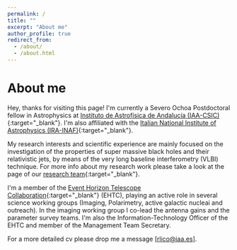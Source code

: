 ```yaml
---
permalink: /
title: ""
excerpt: "About me"
author_profile: true
redirect_from: 
  - /about/
  - /about.html
---
```


<!---
![text](files/M87_pol.jpg)

<p align="center">
<img src="files/M87_pol.jpg" alt="drawing" width="200"/>
</p>
-->

# About me

Hey, thanks for visiting this page! I'm currently a Severo Ochoa Postdoctoral fellow in Astrophysics at
[Instituto de Astrofísica de Andalucía (IAA-CSIC)](http://www.iaa.csic.es){:target="\_blank"}. I'm also affiliated with the [Italian National Institute of Astrophysics (IRA-INAF)](http://info.ira.inaf.it/en/){:target="\_blank"}.

My research interests and scientific experience are mainly focused on the investigation of the properties of super massive black holes and their relativistic jets, by means of the very long baseline interferometry (VLBI) technique. For more info about my research work please take a look at the page of our [research team](http://vlbigroup.iaa.es/){:target="\_blank"}.

I'm a member of the [Event Horizon Telescope Collaboration](https://eventhorizontelescope.org/){:target="\_blank"} (EHTC), playing an active role in several science working groups (Imaging, Polarimetry, active galactic nucleai and outreach). In the imaging working group I co-lead the antenna gains and the parameter survey teams. I'm also the Information-Technology Officer of the EHTC and member of the Management Team Secretary.

For a more detailed cv please drop me a message [rlico@iaa.es].